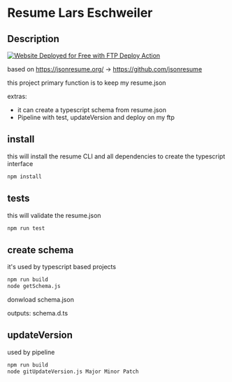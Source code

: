 # Resume Lars Eschweiler

## Description

[<img alt="Website Deployed for Free with FTP Deploy Action" src="https://img.shields.io/badge/Website deployed for free with-FTP DEPLOY ACTION-%3CCOLOR%3E?style=for-the-badge&color=2b9348">](https://github.com/SamKirkland/FTP-Deploy-Action)

based on <https://jsonresume.org/> -> <https://github.com/jsonresume>

this project primary function is to keep my resume.json

extras:

- it can create a typescript schema from resume.json
- Pipeline with test, updateVersion and deploy on my ftp

## install

this will install the resume CLI and all dependencies to create the typescript interface

```bash
npm install
```

## tests

this will validate the resume.json

```bash
npm run test
```

## create schema

it's used by typescript based projects

```bash
npm run build
node getSchema.js
```

donwload schema.json

outputs: schema.d.ts

## updateVersion

used by pipeline

```bash
npm run build
node gitUpdateVersion.js Major Minor Patch
```
